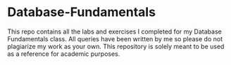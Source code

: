 # Database-Fundamentals
This repo contains all the labs and exercises I completed for my Database Fundamentals class. All queries have been written by me so please do not plagiarize my work as your own. This repository is solely meant to be used as a reference for academic purposes.
